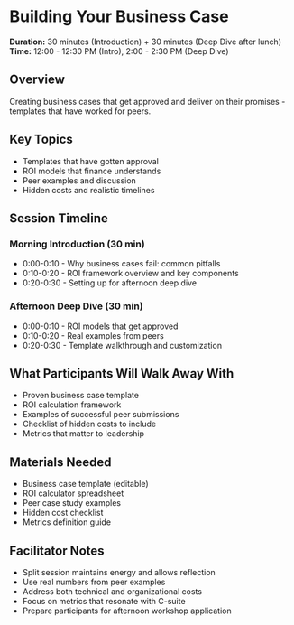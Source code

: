 # Building Your Business Case

**Duration:** 30 minutes (Introduction) + 30 minutes (Deep Dive after lunch)  
**Time:** 12:00 - 12:30 PM (Intro), 2:00 - 2:30 PM (Deep Dive)

## Overview

Creating business cases that get approved and deliver on their promises - templates that have worked for peers.

## Key Topics

- Templates that have gotten approval
- ROI models that finance understands
- Peer examples and discussion
- Hidden costs and realistic timelines

## Session Timeline

### Morning Introduction (30 min)
- 0:00-0:10 - Why business cases fail: common pitfalls
- 0:10-0:20 - ROI framework overview and key components
- 0:20-0:30 - Setting up for afternoon deep dive

### Afternoon Deep Dive (30 min)
- 0:00-0:10 - ROI models that get approved
- 0:10-0:20 - Real examples from peers
- 0:20-0:30 - Template walkthrough and customization

## What Participants Will Walk Away With

- Proven business case template
- ROI calculation framework
- Examples of successful peer submissions
- Checklist of hidden costs to include
- Metrics that matter to leadership

## Materials Needed

- Business case template (editable)
- ROI calculator spreadsheet
- Peer case study examples
- Hidden cost checklist
- Metrics definition guide

## Facilitator Notes

- Split session maintains energy and allows reflection
- Use real numbers from peer examples
- Address both technical and organizational costs
- Focus on metrics that resonate with C-suite
- Prepare participants for afternoon workshop application